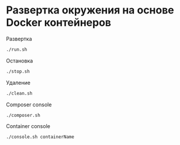 # Развертка окружения на основе Docker контейнеров

Развертка 
~~~bash
./run.sh
~~~

Остановка 
~~~bash
./stop.sh
~~~

Удаление 
~~~bash
./clean.sh
~~~

Composer console 
~~~bash
./composer.sh
~~~

Container console 
~~~bash
./console.sh containerName
~~~